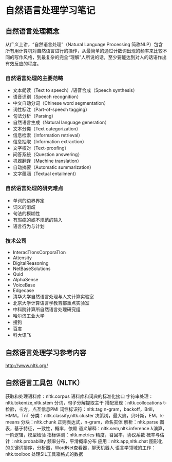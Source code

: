 # 自然语言处理学习笔记
## 自然语言处理概念
从广义上讲，“自然语言处理”（Natural Language Processing 简称NLP）包含所有用计算机对自然语言进行的操作，从最简单的通过计数词出现的频率来比较不同的写作风格，到最复杂的完全“理解”人所说的话，至少要能达到对人的话语作出有效反应的程度。
### 自然语言处理的主要范畴
* 文本朗读（Text to speech）/语音合成（Speech synthesis）
* 语音识别（Speech recognition）
* 中文自动分词（Chinese word segmentation）
* 词性标注（Part-of-speech tagging）
* 句法分析（Parsing）
* 自然语言生成（Natural language generation）
* 文本分类（Text categorization）
* 信息检索（Information retrieval）
* 信息抽取（Information extraction）
* 文字校对（Text-proofing）
* 问答系统（Question answering）
* 机器翻译（Machine translation）
* 自动摘要（Automatic summarization）
* 文字蕴涵（Textual entailment）
### 自然语言处理的研究难点
* 单词的边界界定
* 词义的消歧
* 句法的模糊性
* 有瑕疵的或不规范的输入
* 语言行为与计划
### 技术公司
* InteracTIonsCorporaTIon
* Attensity
* DigitalReasoning
* NetBaseSolutions
* Quid
* AlphaSense
* VoiceBase
* Edgecase
* 清华大学自然语言处理与人文计算实验室
* 北京大学计算语言学教育部重点实验室
* 中科院计算所自然语言处理研究组
* 哈尔滨工业大学
* 搜狗
* 百度
* 科大讯飞
## 自然语言处理学习参考内容
http://www.nltk.org/
## 自然语言工具包（NLTK）
获取和处理语料库：nltk.corpus	语料库和词典的标准化接口
字符串处理：nltk.tokenize,nltk.stem	分词，句子分解提取主干
搭配发现：nltk.collocations	t-检验，卡方，点互信息PMI
词性标识符：nltk.tag	n-gram，backoff，Brill，HMM，TnT
分类：nltk.classify,nltk.cluster	决策树，最大熵，贝叶斯，EM，k-means
分块：nltk.chunk	正则表达式，n-gram，命名实体
解析：nltk.parse	图表，基于特征，一致性，概率，依赖
语义解释：nltk.sem,nltk.inference	λ演算，一阶逻辑，模型检验
指标评测：nltk.metrics	精度，召回率，协议系数
概率与估计：nltk.probability	频率分布，平滑概率分布
应用：nltk.app,nltk.chat	图形化的关键词排序，分析器，WordNet查看器，聊天机器人
语言学领域的工作：nltk.toolbox	处理SIL工具箱格式的数据

